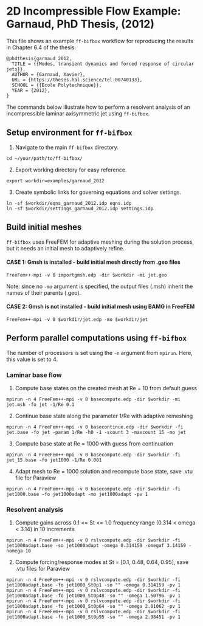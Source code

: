 # 2D Incompressible Flow Example: Garnaud, PhD Thesis, (2012)
This file shows an example `ff-bifbox` workflow for reproducing the results in Chapter 6.4 of the thesis:
```
@phdthesis{garnaud_2012,
  TITLE = {{Modes, transient dynamics and forced response of circular jets}},
  AUTHOR = {Garnaud, Xavier},
  URL = {https://theses.hal.science/tel-00740133},
  SCHOOL = {{Ecole Polytechnique}},
  YEAR = {2012},
}
```
The commands below illustrate how to perform a resolvent analysis of an incompressible laminar axisymmetric jet using `ff-bifbox`.

## Setup environment for `ff-bifbox`
1. Navigate to the main `ff-bifbox` directory.
```
cd ~/your/path/to/ff-bifbox/
```
2. Export working directory for easy reference.
```
export workdir=examples/garnaud_2012
```
3. Create symbolic links for governing equations and solver settings.
```
ln -sf $workdir/eqns_garnaud_2012.idp eqns.idp
ln -sf $workdir/settings_garnaud_2012.idp settings.idp
```

## Build initial meshes
`ff-bifbox` uses FreeFEM for adaptive meshing during the solution process, but it needs an initial mesh to adaptively refine.
#### CASE 1: Gmsh is installed - build initial mesh directly from .geo files
```
FreeFem++-mpi -v 0 importgmsh.edp -dir $workdir -mi jet.geo
```
Note: since no `-mo` argument is specified, the output files (.msh) inherit the names of their parents (.geo).
#### CASE 2: Gmsh is not installed - build initial mesh using BAMG in FreeFEM
```
FreeFem++-mpi -v 0 $workdir/jet.edp -mo $workdir/jet
```

## Perform parallel computations using `ff-bifbox`
The number of processors is set using the `-n` argument from `mpirun`. Here, this value is set to 4.
### Laminar base flow
1. Compute base states on the created mesh at Re = 10 from default guess
```
mpirun -n 4 FreeFem++-mpi -v 0 basecompute.edp -dir $workdir -mi jet.msh -fo jet -1/Re 0.1
```

2. Continue base state along the parameter 1/Re with adaptive remeshing
```
mpirun -n 4 FreeFem++-mpi -v 0 basecontinue.edp -dir $workdir -fi jet.base -fo jet -param 1/Re -h0 -1 -scount 3 -maxcount 15 -mo jet
```

3. Compute base state at Re = 1000 with guess from continuation
```
mpirun -n 4 FreeFem++-mpi -v 0 basecompute.edp -dir $workdir -fi jet_15.base -fo jet1000 -1/Re 0.001
```

4. Adapt mesh to Re = 1000 solution and recompute base state, save .vtu file for Paraview
```
mpirun -n 4 FreeFem++-mpi -v 0 basecompute.edp -dir $workdir -fi jet1000.base -fo jet1000adapt -mo jet1000adapt -pv 1
```

### Resolvent analysis
1. Compute gains across 0.1 <= St <= 1.0 frequency range (0.314 < omega < 3.14) in 10 increments
```
mpirun -n 4 FreeFem++-mpi -v 0 rslvcompute.edp -dir $workdir -fi jet1000adapt.base -so jet1000adapt -omega 0.314159 -omegaf 3.14159 -nomega 10
```
2. Compute forcing/response modes at St = [0.1, 0.48, 0.64, 0.95], save .vtu files for Paraview
```
mpirun -n 4 FreeFem++-mpi -v 0 rslvcompute.edp -dir $workdir -fi jet1000adapt.base -fo jet1000_St0p1 -so "" -omega 0.314159 -pv 1
mpirun -n 4 FreeFem++-mpi -v 0 rslvcompute.edp -dir $workdir -fi jet1000adapt.base -fo jet1000_St0p48 -so "" -omega 1.50796 -pv 1
mpirun -n 4 FreeFem++-mpi -v 0 rslvcompute.edp -dir $workdir -fi jet1000adapt.base -fo jet1000_St0p64 -so "" -omega 2.01062 -pv 1
mpirun -n 4 FreeFem++-mpi -v 0 rslvcompute.edp -dir $workdir -fi jet1000adapt.base -fo jet1000_St0p95 -so "" -omega 2.98451 -pv 1
```
